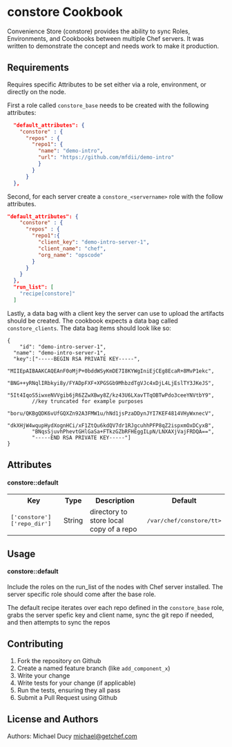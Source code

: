 constore Cookbook
=================
Convenience Store (constore) provides the ability to sync Roles, Environments, and Cookbooks between multiple Chef servers. It was written to demonstrate the concept and needs work to make it production. 


Requirements
------------
Requires specific Attributes to be set either via a role, environment, or directly on the node. 

First a role called `constore_base` needs to be created with the following attributes:

```json
  "default_attributes": {
    "constore" : {
      "repos" : {
        "repo1": {
          "name": "demo-intro",
          "url": "https://github.com/mfdii/demo-intro"
          }
        }
      }
  },
```
  
Second, for each server create a `constore_<servername>` role with the follow attributes.


```json  
"default_attributes": {
    "constore" : {
      "repos" : {
        "repo1":{
          "client_key": "demo-intro-server-1",
          "client_name": "chef",
          "org_name": "opscode"
        }
      }
    }
  },
  "run_list": [
    "recipe[constore]"
  ]
```

Lastly, a data bag with a client key the server can use to upload the artifacts should be created. The cookbook expects a data bag called `constore_clients`. The data bag items should look like so:

```
{
	"id": "demo-intro-server-1",
  "name": "demo-intro-server-1",
  "key":["-----BEGIN RSA PRIVATE KEY-----",
        "MIIEpAIBAAKCAQEAnF0oMjP+0bddWSyKmDE7I8KYWgIniEjCEg8EcaR+8MvP1ekc",
        "BNG++yRNqlIRbkyi8y/FYADpFXF+XPGSGb9MhbzdTgVJc4xDjL4LjEslTY3JKeJS",
        "5It4IqoS5iwxeNVVgib6jR6ZZwXBwy8Z/kz43U6LXavTTqOBTwPdo3ceeYNVtbY9",
        //key truncated for example purposes 
        "boru/QKBgQDK6vUfGQXZn92A3FMW1u/hNd1jsPzaDDynJYI7KEF4814VHyWxnecV",
        "dkXHjW4wqupHydXognHCi/xF1ZtQu6kdQV7dr1RJgcuhhPFP8qZ2ispxmOxDCyxB",
        "BNqsSjuvhPhevtGHlGaSa+FTkzGZbRFHEggILpN/LNXAXjVajFRDQA==",
        "-----END RSA PRIVATE KEY-----"]
}
````

  

Attributes
----------

#### constore::default
<table>
  <tr>
    <th>Key</th>
    <th>Type</th>
    <th>Description</th>
    <th>Default</th>
  </tr>
  <tr>
    <td><tt>['constore']['repo_dir']</tt></td>
    <td>String</td>
    <td>directory to store local copy of a repo</td>
    <td><tt>/var/chef/constore/tt></td>
  </tr>
</table>

Usage
-----
#### constore::default
Include the roles on the run_list of the nodes with Chef server installed. The server specific role should come after the base role.

The default recipe iterates over each repo defined in the `constore_base` role, grabs the server spefic key and client name, sync the git repo if needed, and then attempts to sync the repos

Contributing
------------

1. Fork the repository on Github
2. Create a named feature branch (like `add_component_x`)
3. Write your change
4. Write tests for your change (if applicable)
5. Run the tests, ensuring they all pass
6. Submit a Pull Request using Github

License and Authors
-------------------
Authors: Michael Ducy <michael@getchef.com>
